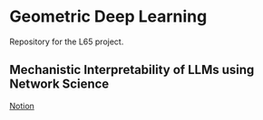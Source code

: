 # Geometric Deep Learning

Repository for the L65 project.

## Mechanistic Interpretability of LLMs using Network Science

[Notion](https://www.notion.so/Mechanistic-interpretability-18922691c2d3805aa0e5e926cda687c3)


